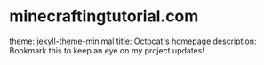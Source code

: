 # minecraftingtutorial.com
theme: jekyll-theme-minimal
title: Octocat's homepage
description: Bookmark this to keep an eye on my project updates!
